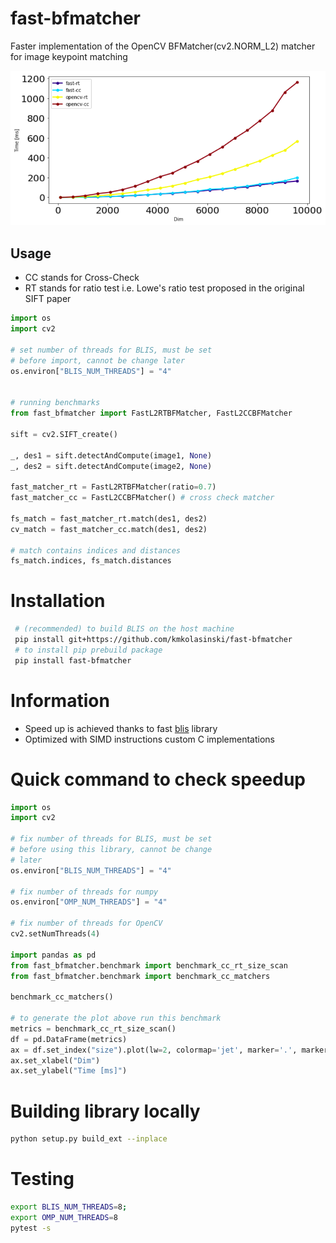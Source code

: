 # fast-bfmatcher

Faster implementation of the OpenCV BFMatcher(cv2.NORM_L2) matcher for image keypoint
matching

<img src="data/benchmark.png" width="512">

## Usage

* CC stands for Cross-Check
* RT stands for ratio test i.e. Lowe's ratio test proposed in the original SIFT paper

```python
import os
import cv2

# set number of threads for BLIS, must be set 
# before import, cannot be change later
os.environ["BLIS_NUM_THREADS"] = "4"


# running benchmarks
from fast_bfmatcher import FastL2RTBFMatcher, FastL2CCBFMatcher

sift = cv2.SIFT_create()

_, des1 = sift.detectAndCompute(image1, None)
_, des2 = sift.detectAndCompute(image2, None)

fast_matcher_rt = FastL2RTBFMatcher(ratio=0.7)
fast_matcher_cc = FastL2CCBFMatcher() # cross check matcher

fs_match = fast_matcher_rt.match(des1, des2)
cv_match = fast_matcher_cc.match(des1, des2)

# match contains indices and distances
fs_match.indices, fs_match.distances

```

# Installation
```bash
 # (recommended) to build BLIS on the host machine 
 pip install git+https://github.com/kmkolasinski/fast-bfmatcher
 # to install pip prebuild package
 pip install fast-bfmatcher
```


# Information

* Speed up is achieved thanks to fast [blis](https://github.com/flame/blis) library
* Optimized with SIMD instructions custom C implementations


# Quick command to check speedup

```python
import os
import cv2

# fix number of threads for BLIS, must be set 
# before using this library, cannot be change
# later
os.environ["BLIS_NUM_THREADS"] = "4"

# fix number of threads for numpy
os.environ["OMP_NUM_THREADS"] = "4"

# fix number of threads for OpenCV
cv2.setNumThreads(4) 

import pandas as pd
from fast_bfmatcher.benchmark import benchmark_cc_rt_size_scan
from fast_bfmatcher.benchmark import benchmark_cc_matchers

benchmark_cc_matchers()

# to generate the plot above run this benchmark
metrics = benchmark_cc_rt_size_scan()
df = pd.DataFrame(metrics)
ax = df.set_index("size").plot(lw=2, colormap='jet', marker='.', markersize=10, figsize=(10, 5), fontsize=20)
ax.set_xlabel("Dim")
ax.set_ylabel("Time [ms]")

```


# Building library locally

```bash
python setup.py build_ext --inplace
```

# Testing 

```bash
export BLIS_NUM_THREADS=8;
export OMP_NUM_THREADS=8
pytest -s
```
